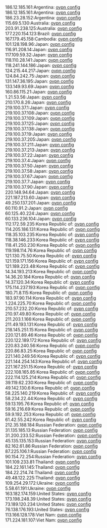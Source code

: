 186.12.185.161:Argentina: [ovpn config](vpn/186_12_185_161.ovpn)  
186.12.185.161:Argentina: [ovpn config](vpn/186_12_185_161.ovpn)  
186.23.28.152:Argentina: [ovpn config](vpn/186_23_28_152.ovpn)  
115.69.5.130:Australia: [ovpn config](vpn/115_69_5_130.ovpn)  
203.91.238.125:Australia: [ovpn config](vpn/203_91_238_125.ovpn)  
177.220.154.123:Brazil: [ovpn config](vpn/177_220_154_123.ovpn)  
167.179.45.158:Cambodia: [ovpn config](vpn/167_179_45_158.ovpn)  
101.128.198.96:Japan: [ovpn config](vpn/101_128_198_96.ovpn)  
116.91.208.14:Japan: [ovpn config](vpn/116_91_208_14.ovpn)  
117.109.59.32:Japan: [ovpn config](vpn/117_109_59_32.ovpn)  
118.110.28.141:Japan: [ovpn config](vpn/118_110_28_141.ovpn)  
118.241.144.186:Japan: [ovpn config](vpn/118_241_144_186.ovpn)  
124.215.44.217:Japan: [ovpn config](vpn/124_215_44_217.ovpn)  
124.84.242.75:Japan: [ovpn config](vpn/124_84_242_75.ovpn)  
131.147.36.195:Japan: [ovpn config](vpn/131_147_36_195.ovpn)  
133.149.93.69:Japan: [ovpn config](vpn/133_149_93_69.ovpn)  
160.86.115.21:Japan: [ovpn config](vpn/160_86_115_21.ovpn)  
1.21.53.56:Japan: [ovpn config](vpn/1_21_53_56.ovpn)  
210.170.8.26:Japan: [ovpn config](vpn/210_170_8_26.ovpn)  
219.100.37.1:Japan: [ovpn config](vpn/219_100_37_1.ovpn)  
219.100.37.108:Japan: [ovpn config](vpn/219_100_37_108.ovpn)  
219.100.37.109:Japan: [ovpn config](vpn/219_100_37_109.ovpn)  
219.100.37.125:Japan: [ovpn config](vpn/219_100_37_125.ovpn)  
219.100.37.138:Japan: [ovpn config](vpn/219_100_37_138.ovpn)  
219.100.37.19:Japan: [ovpn config](vpn/219_100_37_19.ovpn)  
219.100.37.205:Japan: [ovpn config](vpn/219_100_37_205.ovpn)  
219.100.37.211:Japan: [ovpn config](vpn/219_100_37_211.ovpn)  
219.100.37.213:Japan: [ovpn config](vpn/219_100_37_213.ovpn)  
219.100.37.22:Japan: [ovpn config](vpn/219_100_37_22.ovpn)  
219.100.37.4:Japan: [ovpn config](vpn/219_100_37_4.ovpn)  
219.100.37.50:Japan: [ovpn config](vpn/219_100_37_50.ovpn)  
219.100.37.58:Japan: [ovpn config](vpn/219_100_37_58.ovpn)  
219.100.37.67:Japan: [ovpn config](vpn/219_100_37_67.ovpn)  
219.100.37.7:Japan: [ovpn config](vpn/219_100_37_7.ovpn)  
219.100.37.90:Japan: [ovpn config](vpn/219_100_37_90.ovpn)  
220.148.94.64:Japan: [ovpn config](vpn/220_148_94_64.ovpn)  
221.187.213.60:Japan: [ovpn config](vpn/221_187_213_60.ovpn)  
49.250.137.201:Japan: [ovpn config](vpn/49_250_137_201.ovpn)  
60.110.91.2:Japan: [ovpn config](vpn/60_110_91_2.ovpn)  
60.125.40.224:Japan: [ovpn config](vpn/60_125_40_224.ovpn)  
60.133.236.104:Japan: [ovpn config](vpn/60_133_236_104.ovpn)  
112.172.59.235:Korea Republic of: [ovpn config](vpn/112_172_59_235.ovpn)  
114.205.186.131:Korea Republic of: [ovpn config](vpn/114_205_186_131.ovpn)  
118.35.103.235:Korea Republic of: [ovpn config](vpn/118_35_103_235.ovpn)  
118.38.146.233:Korea Republic of: [ovpn config](vpn/118_38_146_233.ovpn)  
118.41.250.230:Korea Republic of: [ovpn config](vpn/118_41_250_230.ovpn)  
119.198.114.76:Korea Republic of: [ovpn config](vpn/119_198_114_76.ovpn)  
121.130.75.50:Korea Republic of: [ovpn config](vpn/121_130_75_50.ovpn)  
121.159.171.156:Korea Republic of: [ovpn config](vpn/121_159_171_156.ovpn)  
121.189.223.48:Korea Republic of: [ovpn config](vpn/121_189_223_48.ovpn)  
14.34.193.213:Korea Republic of: [ovpn config](vpn/14_34_193_213.ovpn)  
14.36.20.184:Korea Republic of: [ovpn config](vpn/14_36_20_184.ovpn)  
14.37.120.34:Korea Republic of: [ovpn config](vpn/14_37_120_34.ovpn)  
175.114.237.193:Korea Republic of: [ovpn config](vpn/175_114_237_193.ovpn)  
180.71.8.115:Korea Republic of: [ovpn config](vpn/180_71_8_115.ovpn)  
183.97.90.114:Korea Republic of: [ovpn config](vpn/183_97_90_114.ovpn)  
1.224.225.70:Korea Republic of: [ovpn config](vpn/1_224_225_70.ovpn)  
210.57.232.20:Korea Republic of: [ovpn config](vpn/210_57_232_20.ovpn)  
210.97.49.80:Korea Republic of: [ovpn config](vpn/210_97_49_80.ovpn)  
211.203.1.166:Korea Republic of: [ovpn config](vpn/211_203_1_166.ovpn)  
211.49.193.131:Korea Republic of: [ovpn config](vpn/211_49_193_131.ovpn)  
218.145.251.15:Korea Republic of: [ovpn config](vpn/218_145_251_15.ovpn)  
220.121.89.46:Korea Republic of: [ovpn config](vpn/220_121_89_46.ovpn)  
220.122.189.172:Korea Republic of: [ovpn config](vpn/220_122_189_172.ovpn)  
220.83.240.56:Korea Republic of: [ovpn config](vpn/220_83_240_56.ovpn)  
220.86.83.25:Korea Republic of: [ovpn config](vpn/220_86_83_25.ovpn)  
221.140.249.56:Korea Republic of: [ovpn config](vpn/221_140_249_56.ovpn)  
221.144.254.143:Korea Republic of: [ovpn config](vpn/221_144_254_143.ovpn)  
221.167.251.15:Korea Republic of: [ovpn config](vpn/221_167_251_15.ovpn)  
222.108.165.85:Korea Republic of: [ovpn config](vpn/222_108_165_85.ovpn)  
222.114.125.214:Korea Republic of: [ovpn config](vpn/222_114_125_214.ovpn)  
39.119.62.230:Korea Republic of: [ovpn config](vpn/39_119_62_230.ovpn)  
49.142.130.6:Korea Republic of: [ovpn config](vpn/49_142_130_6.ovpn)  
58.225.140.219:Korea Republic of: [ovpn config](vpn/58_225_140_219.ovpn)  
58.234.22.44:Korea Republic of: [ovpn config](vpn/58_234_22_44.ovpn)  
59.13.195.76:Korea Republic of: [ovpn config](vpn/59_13_195_76.ovpn)  
59.16.216.69:Korea Republic of: [ovpn config](vpn/59_16_216_69.ovpn)  
59.9.192.253:Korea Republic of: [ovpn config](vpn/59_9_192_253.ovpn)  
61.42.55.242:Korea Republic of: [ovpn config](vpn/61_42_55_242.ovpn)  
212.35.188.184:Russian Federation: [ovpn config](vpn/212_35_188_184.ovpn)  
31.135.185.13:Russian Federation: [ovpn config](vpn/31_135_185_13.ovpn)  
31.200.233.52:Russian Federation: [ovpn config](vpn/31_200_233_52.ovpn)  
45.135.135.153:Russian Federation: [ovpn config](vpn/45_135_135_153.ovpn)  
82.162.61.86:Russian Federation: [ovpn config](vpn/82_162_61_86.ovpn)  
87.225.106.1:Russian Federation: [ovpn config](vpn/87_225_106_1.ovpn)  
90.154.72.254:Russian Federation: [ovpn config](vpn/90_154_72_254.ovpn)  
101.109.233.81:Thailand: [ovpn config](vpn/101_109_233_81.ovpn)  
184.22.161.145:Thailand: [ovpn config](vpn/184_22_161_145.ovpn)  
184.22.214.74:Thailand: [ovpn config](vpn/184_22_214_74.ovpn)  
49.48.122.225:Thailand: [ovpn config](vpn/49_48_122_225.ovpn)  
109.254.29.172:Ukraine: [ovpn config](vpn/109_254_29_172.ovpn)  
5.58.61.191:Ukraine: [ovpn config](vpn/5_58_61_191.ovpn)  
163.182.174.159:United States: [ovpn config](vpn/163_182_174_159.ovpn)  
173.198.248.39:United States: [ovpn config](vpn/173_198_248_39.ovpn)  
73.189.120.234:United States: [ovpn config](vpn/73_189_120_234.ovpn)  
76.138.176.193:United States: [ovpn config](vpn/76_138_176_193.ovpn)  
113.166.128.178:Viet Nam: [ovpn config](vpn/113_166_128_178.ovpn)  
171.224.181.107:Viet Nam: [ovpn config](vpn/171_224_181_107.ovpn)  
